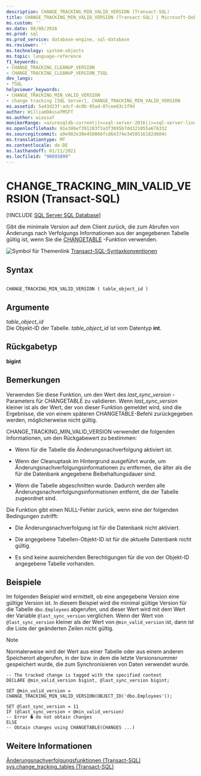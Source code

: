```yaml
---
description: CHANGE_TRACKING_MIN_VALID_VERSION (Transact-SQL)
title: CHANGE_TRACKING_MIN_VALID_VERSION (Transact-SQL) | Microsoft-Dokumentation
ms.custom: ''
ms.date: 08/08/2016
ms.prod: sql
ms.prod_service: database-engine, sql-database
ms.reviewer: ''
ms.technology: system-objects
ms.topic: language-reference
f1_keywords:
- CHANGE_TRACKING_CLEANUP_VERSION
- CHANGE_TRACKING_CLEANUP_VERSION_TSQL
dev_langs:
- TSQL
helpviewer_keywords:
- CHANGE_TRACKING_MIN_VALID_VERSION
- change tracking [SQL Server], CHANGE_TRACKING_MIN_VALID_VERSION
ms.assetid: 5a43d23f-adcf-4c0b-95ad-07cee03c1f9d
author: WilliamDAssafMSFT
ms.author: wiassaf
monikerRange: =azuresqldb-current||>=sql-server-2016||>=sql-server-linux-2017||=azuresqldb-mi-current
ms.openlocfilehash: 81e386ef391283f3a3f3095b7dd321055a676332
ms.sourcegitcommit: a9e982e30e458866fcd64374e3458516182d604c
ms.translationtype: MT
ms.contentlocale: de-DE
ms.lasthandoff: 01/11/2021
ms.locfileid: "98093899"
---
```

# <a name="change_tracking_min_valid_version-transact-sql"></a>CHANGE_TRACKING_MIN_VALID_VERSION (Transact-SQL)
[!INCLUDE [SQL Server SQL Database](../../includes/applies-to-version/sql-asdb.md)]

  Gibt die minimale Version auf dem Client zurück, die zum Abrufen von Änderungs nach Verfolgungs Informationen aus der angegebenen Tabelle gültig ist, wenn Sie die [CHANGETABLE](../../relational-databases/system-functions/changetable-transact-sql.md) -Funktion verwenden.  
    
 ![Symbol für Themenlink](../../database-engine/configure-windows/media/topic-link.gif "Symbol für Themenlink") [Transact-SQL-Syntaxkonventionen](../../t-sql/language-elements/transact-sql-syntax-conventions-transact-sql.md)  
  
## <a name="syntax"></a>Syntax  
  
```  
  
CHANGE_TRACKING_MIN_VALID_VERSION ( table_object_id )  
```  
  
## <a name="arguments"></a>Argumente  
 *table_object_id*  
 Die Objekt-ID der Tabelle. *table_object_id* ist vom Datentyp **int**.  
  
## <a name="return-type"></a>Rückgabetyp  
 **bigint**  
  
## <a name="remarks"></a>Bemerkungen  
 Verwenden Sie diese Funktion, um den Wert des *last_sync_version* -Parameters für CHANGETABLE zu validieren. Wenn *last_sync_version* kleiner ist als der Wert, der von dieser Funktion gemeldet wird, sind die Ergebnisse, die von einem späteren CHANGETABLE-Befehl zurückgegeben werden, möglicherweise nicht gültig.  
  
 CHANGE_TRACKING_MIN_VALID_VERSION verwendet die folgenden Informationen, um den Rückgabewert zu bestimmen:  
  
-   Wenn für die Tabelle die Änderungsnachverfolgung aktiviert ist.  
  
-   Wenn der Cleanuptask im Hintergrund ausgeführt wurde, um Änderungsnachverfolgungsinformationen zu entfernen, die älter als die für die Datenbank angegebene Beibehaltungsdauer sind.  
  
-   Wenn die Tabelle abgeschnitten wurde. Dadurch werden alle Änderungsnachverfolgungsinformationen entfernt, die der Tabelle zugeordnet sind.  
  
 Die Funktion gibt einen NULL-Fehler zurück, wenn eine der folgenden Bedingungen zutrifft:  
  
-   Die Änderungsnachverfolgung ist für die Datenbank nicht aktiviert.  
  
-   Die angegebene Tabellen-Objekt-ID ist für die aktuelle Datenbank nicht gültig.  
  
-   Es sind keine ausreichenden Berechtigungen für die von der Objekt-ID angegebene Tabelle vorhanden.  
  
## <a name="examples"></a>Beispiele  
 Im folgenden Beispiel wird ermittelt, ob eine angegebene Version eine gültige Version ist. In diesem Beispiel wird die minimal gültige Version für die Tabelle `dbo.Employees` abgerufen, und dieser Wert wird mit dem Wert der Variable `@last_sync_version` verglichen. Wenn der Wert von `@last_sync_version` kleiner als der Wert von `@min_valid_version` ist, dann ist die Liste der geänderten Zeilen nicht gültig.  
  
> [!NOTE]  
>  Normalerweise wird der Wert aus einer Tabelle oder aus einem anderen Speicherort abgerufen, in der bzw. in dem die letzte Versionsnummer gespeichert wurde, die zum Synchronisieren von Daten verwendet wurde.  
  
```  
-- The tracked change is tagged with the specified context   
DECLARE @min_valid_version bigint, @last_sync_version bigint;  
  
SET @min_valid_version =   
CHANGE_TRACKING_MIN_VALID_VERSION(OBJECT_ID('dbo.Employees'));  
  
SET @last_sync_version = 11  
IF (@last_sync_version < @min_valid_version)  
-- Error � do not obtain changes  
ELSE  
-- Obtain changes using CHANGETABLE(CHANGES ...)  
```  
  
## <a name="see-also"></a>Weitere Informationen  
 [Änderungsnachverfolgungsfunktionen &#40;Transact-SQL&#41;](../../relational-databases/system-functions/change-tracking-functions-transact-sql.md)   
 [sys.change_tracking_tables &#40;Transact-SQL&#41;](../../relational-databases/system-catalog-views/change-tracking-catalog-views-sys-change-tracking-tables.md)  
  
  
